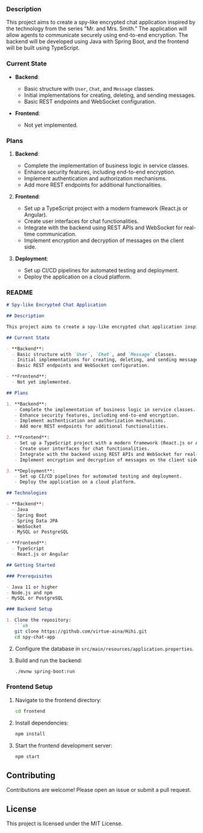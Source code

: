 ### Description

This project aims to create a spy-like encrypted chat application inspired by the technology from the series "Mr. and Mrs. Smith." The application will allow agents to communicate securely using end-to-end encryption. The backend will be developed using Java with Spring Boot, and the frontend will be built using TypeScript.

### Current State

- **Backend**: 
  - Basic structure with `User`, `Chat`, and `Message` classes.
  - Initial implementations for creating, deleting, and sending messages.
  - Basic REST endpoints and WebSocket configuration.

- **Frontend**:
  - Not yet implemented.

### Plans

1. **Backend**:
   - Complete the implementation of business logic in service classes.
   - Enhance security features, including end-to-end encryption.
   - Implement authentication and authorization mechanisms.
   - Add more REST endpoints for additional functionalities.

2. **Frontend**:
   - Set up a TypeScript project with a modern framework (React.js or Angular).
   - Create user interfaces for chat functionalities.
   - Integrate with the backend using REST APIs and WebSocket for real-time communication.
   - Implement encryption and decryption of messages on the client side.

3. **Deployment**:
   - Set up CI/CD pipelines for automated testing and deployment.
   - Deploy the application on a cloud platform.

### README

```markdown
# Spy-like Encrypted Chat Application

## Description

This project aims to create a spy-like encrypted chat application inspired by the technology from the series "Mr. and Mrs. Smith." The application will allow agents to communicate securely using end-to-end encryption. The backend is developed using Java with Spring Boot, and the frontend is built using TypeScript.

## Current State

- **Backend**: 
  - Basic structure with `User`, `Chat`, and `Message` classes.
  - Initial implementations for creating, deleting, and sending messages.
  - Basic REST endpoints and WebSocket configuration.

- **Frontend**:
  - Not yet implemented.

## Plans

1. **Backend**:
   - Complete the implementation of business logic in service classes.
   - Enhance security features, including end-to-end encryption.
   - Implement authentication and authorization mechanisms.
   - Add more REST endpoints for additional functionalities.

2. **Frontend**:
   - Set up a TypeScript project with a modern framework (React.js or Angular).
   - Create user interfaces for chat functionalities.
   - Integrate with the backend using REST APIs and WebSocket for real-time communication.
   - Implement encryption and decryption of messages on the client side.

3. **Deployment**:
   - Set up CI/CD pipelines for automated testing and deployment.
   - Deploy the application on a cloud platform.

## Technologies

- **Backend**:
  - Java
  - Spring Boot
  - Spring Data JPA
  - WebSocket
  - MySQL or PostgreSQL

- **Frontend**:
  - TypeScript
  - React.js or Angular

## Getting Started

### Prerequisites

- Java 11 or higher
- Node.js and npm
- MySQL or PostgreSQL

### Backend Setup

1. Clone the repository:
   ```sh
   git clone https://github.com/virtue-aina/Hihi.git
   cd spy-chat-app
   ```

2. Configure the database in `src/main/resources/application.properties`.

3. Build and run the backend:
   ```sh
   ./mvnw spring-boot:run
   ```

### Frontend Setup

1. Navigate to the frontend directory:
   ```sh
   cd frontend
   ```

2. Install dependencies:
   ```sh
   npm install
   ```

3. Start the frontend development server:
   ```sh
   npm start
   ```

## Contributing

Contributions are welcome! Please open an issue or submit a pull request.

## License

This project is licensed under the MIT License.
```
